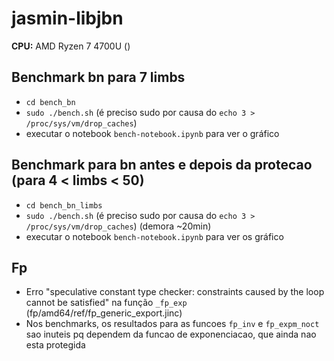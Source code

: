 # jasmin-libjbn

**CPU:** AMD Ryzen 7 4700U ()

## Benchmark bn para 7 limbs

- `cd bench_bn`
- `sudo ./bench.sh` (é preciso sudo por causa do `echo 3 > /proc/sys/vm/drop_caches`)
- executar o notebook `bench-notebook.ipynb` para ver o gráfico

## Benchmark para bn antes e depois da protecao (para 4 < limbs < 50)

- `cd bench_bn_limbs`
- `sudo ./bench.sh` (é preciso sudo por causa do `echo 3 > /proc/sys/vm/drop_caches`) (demora ~20min)
- executar o notebook `bench-notebook.ipynb` para ver os gráfico

## Fp

- Erro "speculative constant type checker: constraints caused by the loop cannot be satisfied" na função
  `_fp_exp` (fp/amd64/ref/fp_generic_export.jinc)
- Nos benchmarks, os resultados para as funcoes `fp_inv` e `fp_expm_noct` sao inuteis pq dependem da funcao
  de exponenciacao, que ainda nao esta protegida
